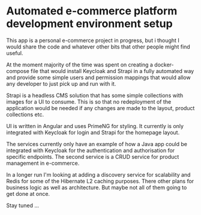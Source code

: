 # Automated e-commerce platform development environment setup

This app is a personal e-commerce project in progress, but i thought I would share the code and whatever other bits that other people might find useful. 

At the moment majority of the time was spent on creating a docker-compose file that would install Keycloak and Strapi in a fully automated way and provide some simple users and permission mappings that would allow any developer to just pick up and run with it. 

Strapi is a headless CMS solution that has some simple collections with images for a UI to consume. This is so that no redeployment of the application would be needed if any changes are made to the layout, product collections etc. 

UI is written in Angular and uses PrimeNG for styling. It currently is only integrated with Keycloak for login and Strapi for the homepage layout. 

The services currently only have an example of how a Java app could be integrated with Keycloak for the authentication and authorisation for specific endpoints. The second service is a CRUD service for product management in e-commerce. 

In a longer run I'm looking at adding a discovery service for scalability and Redis for some of the Hibernate L2 caching purposes. There other plans for business logic as well as architecture. But maybe not all of them going to get done at once. 

Stay tuned ...
